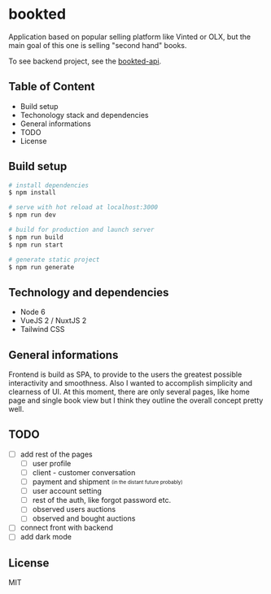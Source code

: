 # bookted
Application based on popular selling platform like Vinted or OLX, but the main goal of this one is selling "second hand" books.

To see backend project, see the [bookted-api](https://github.com/jwedrowycz/bookted-api).

## Table of Content
- Build setup
- Techonology stack and dependencies
- General informations
- TODO
- License

## Build setup
```bash
# install dependencies
$ npm install

# serve with hot reload at localhost:3000
$ npm run dev

# build for production and launch server
$ npm run build
$ npm run start

# generate static project
$ npm run generate
```

## Technology and dependencies
- Node 6
- VueJS 2 / NuxtJS 2
- Tailwind CSS

## General informations
Frontend is build as SPA, to provide to the users the greatest possible interactivity and smoothness. 
Also I wanted to accomplish simplicity and clearness of UI. 
At this moment, there are only several pages, like home page and single book view but I think they outline the overall concept pretty well.

## TODO

- [ ] add rest of the pages
    - [ ] user profile 
    - [ ] client - customer conversation
    - [ ] payment and shipment <sub><sup>(in the distant future probably)<sup><sub>
    - [ ] user account setting
    - [ ] rest of the auth, like forgot password etc.
    - [ ] observed users auctions
    - [ ] observed and bought auctions
- [ ] connect front with backend
- [ ] add dark mode
## License
MIT